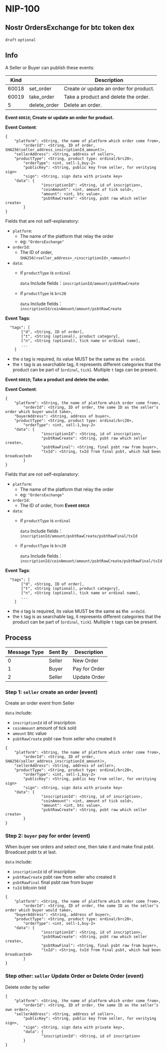 NIP-100
======

Nostr OrdersExchange for btc token dex
-----------------------------------

`draft` `optional`

## Info

A Seller or Buyer can publish these events:

| Kind |  | Description |
| --- | --- | --- |
| 60018 | set_order | Create or update an order for product. |
| 60019 | take_order | Take a product and delete the order. |
| 5 | delete_order | Delete an order. |

**Event `60018`[:](https://github.com/nostr-protocol/nips/blob/master/15.md#event-30017-create-or-update-a-stall)  Create or update an order for product.**

**Event Content**:

```
{
    "platform": <String, the name of platform which order come from>,
		"orderId": <String, ID of order, SHA256(seller_address_inscriptionId_amount)>,
    "sellerAddress": <String, address of seller>,
    "productType": <String, product type: ordinal/brc20>,
		"orderType": <int, sell-1,buy-2>
		"publicKey": <String, public key from seller, for veritying sign>
		"sign": <String, sign data with private key>
    "data": {
				"inscriptionId": <String, id of inscription>,
				"coinAmount": <int, amount of tick sold>,
				"amount": <int, btc value>,
				"psbtRawCreate": <String, psbt raw which seller create>
		}
}
```

Fields that are not self-explanatory:

- `platform`:
    - The name of the platform that relay the order
    - eg: `"OrdersExchange"`
- `orderId`:
    - The ID of order,   `SHA256(<seller_address>_<inscriptionId>_<amount>)`
- `data`:
    - if `productType` is `ordinal`
        
        `data` Include fields：`inscriptionId/amount/psbtRawCreate`
        
    - if `productType` is `brc20`
        
        `data` Include fields：`inscriptionId/coinAmount/amount/psbtRawCreate`
        

**Event Tags**:

```
  "tags": [
       ["d", <String, ID of order],
       ["t", <String (optional), product category],
       ["n", <String (optional), tick name or ordinal name],
       ...
    ]
```

- the `d` tag is required, its value MUST be the same as the  `ordeId`.
- the `t` tag is as searchable tag, it represents different categories that the product can be part of (`ordinal`, `tick`). Multiple `t` tags can be present.

**Event `60019`[:](https://github.com/nostr-protocol/nips/blob/master/15.md#event-30017-create-or-update-a-stall)  Take a product and delete the order.**

**Event Content**:

```
{
    "platform": <String, the name of platform which order come from>,
		"orderId": <String, ID of order, the same ID as the seller’s order which buyer would take>,
    "buyerAddress": <String, address of buyer>,
    "productType": <String, product type: ordinal/brc20>,
		"orderType": <int, sell-1,buy-2>
    "data": {
				"inscriptionId": <String, id of inscription>,
				"psbtRawCreate": <String, psbt raw which seller create>,
				"psbtRawFinal": <String, final psbt raw from buyer>,
				"txId": <String, txId from final psbt, which had been broadcasted>
		}
}
```

Fields that are not self-explanatory:

- `platform`:
    - The name of the platform that relay the order
    - eg: `"OrdersExchange"`
- `orderId`:
    - The ID of order,   from **Event `60018`**
- `data`:
    - if `productType` is `ordinal`
        
        `data` Include fields：`inscriptionId/amount/psbtRawCreate/psbtRawFinal/txId`
        
    - if `productType` is `brc20`
        
        `data` Include fields：`inscriptionId/coinAmount/amount/psbtRawCreate/psbtRawFinal/txId`
        

**Event Tags**:

```
  "tags": [
       ["d", <String, ID of order],
       ["t", <String (optional), product category],
       ["n", <String (optional), tick name or ordinal name],
       ...
    ]
```

- the `d` tag is required, its value MUST be the same as the  `ordeId`.
- the `t` tag is as searchable tag, it represents different categories that the product can be part of (`ordinal`, `tick`). Multiple `t` tags can be present.

## Process

| Message Type | Sent By | Description |
| --- | --- | --- |
| 0 | Seller | New Order |
| 1 | Buyer | Pay for Order |
| 2 | Seller | Update Order |

### Step 1: `seller` create an order (event)

Create an order event from Seller

`data` include:

- `inscriptionId` id of inscription
- `coinAmount` amount of tick sold
- `amount` btc value
- `psbtRawCreate` psbt raw from seller who created it

```
{
    "platform": <String, the name of platform which order come from>,
		"orderId": <String, ID of order, SHA256(seller_address_inscriptionId_amount)>,
    "sellerAddress": <String, address of seller>,
    "productType": <String, product type: ordinal/brc20>,
		"orderType": <int, sell-1,buy-2>
		"publicKey": <String, public key from seller, for veritying sign>
		"sign": <String, sign data with private key>
    "data": {
				"inscriptionId": <String, id of inscription>,
				"coinAmount": <int, amount of tick sold>,
				"amount": <int, btc value>,
				"psbtRawCreate": <String, psbt raw which seller create>
		}
}
```

### Step 2: `buyer` pay for order (event)

When buyer see orders and select one, then take it and make final psbt. Broadcast psbt tx at last.

`data` include:

- `inscriptionId` id of inscription
- `psbtRawCreate` psbt raw from seller who created it
- `psbtRawFinal` final psbt raw from buyer
- `txId` bitcoin txId

```
{
    "platform": <String, the name of platform which order come from>,
		"orderId": <String, ID of order, the same ID as the seller’s order which buyer would take>,
    "buyerAddress": <String, address of buyer>,
    "productType": <String, product type: ordinal/brc20>,
		"orderType": <int, sell-1,buy-2>
    "data": {
				"inscriptionId": <String, id of inscription>,
				"psbtRawCreate": <String, psbt raw which seller create>,
				"psbtRawFinal": <String, final psbt raw from buyer>,
				"txId": <String, txId from final psbt, which had been broadcasted>
		}
}
```

### Step other: `seller` Update Order or Delete Order (event)

Delete order by seller
```
{
    "platform": <String, the name of platform which order come from>,
		"orderId": <String, ID of order, the same ID as the seller’s own order>,
    "sellerAddress": <String, address of seller>,
		"publicKey": <String, public key from seller, for veritying sign>,
		"sign": <String, sign data with private key>,
		"data": {
				"inscriptionId": <String, id of inscription>
		}
}
```
